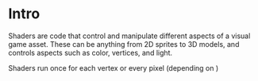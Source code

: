 # Intro
Shaders are code that control and manipulate different aspects of a visual game asset.
These can be anything from 2D sprites to 3D models, and controls aspects such as color, vertices, and light.

Shaders run once for each vertex or every pixel (depending on )
